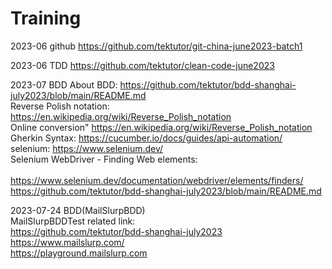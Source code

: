 # Training
2023-06 github
https://github.com/tektutor/git-china-june2023-batch1

2023-06 TDD
https://github.com/tektutor/clean-code-june2023

2023-07 BDD
About BDD: https://github.com/tektutor/bdd-shanghai-july2023/blob/main/README.md<br> 
Reverse Polish notation: https://en.wikipedia.org/wiki/Reverse_Polish_notation<br> 
Online conversion" https://en.wikipedia.org/wiki/Reverse_Polish_notation<br> 
Gherkin Syntax: https://cucumber.io/docs/guides/api-automation/<br> 
selenium: https://www.selenium.dev/<br> 
Selenium WebDriver - Finding Web elements:<br>  
	https://www.selenium.dev/documentation/webdriver/elements/finders/<br> 
	https://github.com/tektutor/bdd-shanghai-july2023/blob/main/README.md<br> 


2023-07-24 BDD(MailSlurpBDD)<br> 
MailSlurpBDDTest related link:<br> 
https://github.com/tektutor/bdd-shanghai-july2023<br> 
https://www.mailslurp.com/<br> 
https://playground.mailslurp.com<br>   




